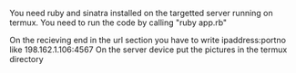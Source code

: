 You need ruby and sinatra installed on the targetted server running on termux.
You need to run the code by calling "ruby app.rb"

On the recieving end in the url section you have to write ipaddress:portno like 198.162.1.106:4567
On the server device put the pictures in the termux directory
